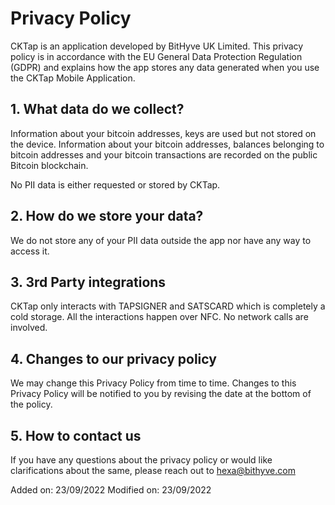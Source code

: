 # Privacy Policy
CKTap is an application developed by BitHyve UK Limited. This privacy policy is in accordance with the EU General Data Protection Regulation (GDPR) and explains how the app stores any data generated when you use the CKTap Mobile Application.
 

## 1.  What data do we collect?
Information about your bitcoin addresses, keys are used but not stored on the device. Information about your bitcoin addresses, balances belonging to bitcoin addresses and your bitcoin transactions are recorded on the public Bitcoin blockchain.

No PII data is either requested or stored by CKTap.

## 2.  How do we store your data?
We do not store any of your PII data outside the app nor have any way to access it.

## 3.  3rd Party integrations
CKTap only interacts with TAPSIGNER and SATSCARD which is completely a cold storage. All the interactions happen over NFC. No network calls are involved.

## 4.  Changes to our privacy policy
We may change this Privacy Policy from time to time. Changes to this Privacy Policy will be notified to you by revising the date at the bottom of the policy.

## 5.  How to contact us
If you have any questions about the privacy policy or would like clarifications about the same, please reach out to hexa@bithyve.com

Added on: 23/09/2022
Modified on: 23/09/2022
